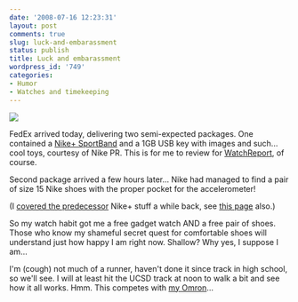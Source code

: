 ```yaml
---
date: '2008-07-16 12:23:31'
layout: post
comments: true
slug: luck-and-embarassment
status: publish
title: Luck and embarassment
wordpress_id: '749'
categories:
- Humor
- Watches and timekeeping
---
```


[![](http://fnord.phfactor.net/wp-content/uploads/2008/07/nikeplus-450x337.jpg)](http://fnord.phfactor.net/wp-content/uploads/2008/07/nikeplus.jpg)

FedEx arrived today, delivering two semi-expected packages. One contained a [Nike+ SportBand](http://www.watchreport.com/2008/05/the-nike-sportb.html) and a 1GB USB key with images and such... cool toys, courtesy of Nike PR. This is for me to review for [WatchReport](http://watchreport.com/), of course.

Second package arrived a few hours later... Nike had managed to find a pair of size 15 Nike shoes with the proper pocket for the accelerometer!

(I [covered the predecessor](http://fnord.phfactor.net/2007/08/29/nikeipodwordpressplugin/) Nike+ stuff a while back, see [this page](http://www.watchreport.com/2008/05/the-nike-sportb.html) also.)

So my watch habit got me a free gadget watch AND a free pair of shoes. Those who know my shameful secret quest for comfortable shoes will understand just how happy I am right now. Shallow? Why yes, I suppose I am...

I'm (cough) not much of a runner, haven't done it since track in high school, so we'll see. I will at least hit the UCSD track at noon to walk a bit and see how it all works. Hmm. This competes with [my Omron](http://code.google.com/p/omron-osx-driver/)...
